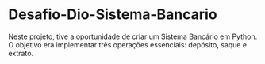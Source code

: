 # Desafio-Dio-Sistema-Bancario
Neste projeto, tive a oportunidade de criar um Sistema Bancário em Python. O objetivo era implementar três operações essenciais: depósito, saque e extrato. 
